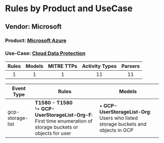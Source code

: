 Rules by Product and UseCase
============================
Vendor: Microsoft
-----------------
### Product: [Microsoft Azure](../ds_microsoft_microsoft_azure.md)
### Use-Case: [Cloud Data Protection](../../../../UseCases/uc_cloud_data_protection.md)

| Rules | Models | MITRE TTPs | Activity Types | Parsers |
|:-----:|:------:|:----------:|:--------------:|:-------:|
|   1   |   1    |     1      |       11       |   11    |

| Event Type       | Rules    | Models    |
| ---- | ---- | ---- |
| gcp-storage-list | <b>T1580 - T1580</b><br> ↳ <b>GCP-UserStorageList-Org-F</b>: First time enumeration of storage buckets or objects for user |  • <b>GCP-UserStorageList-Org</b>: Users who listed storage buckets and objects in GCP |